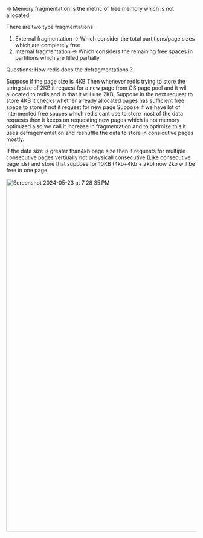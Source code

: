 -> Memory fragmentation is the metric of free memory which is not allocated.

There are two type fragmentations
1. External fragmentation -> Which consider the total partitions/page sizes which are completely free
2. Internal fragmentation -> Which considers the remaining free spaces in partitions which are filled partially

Questions: How redis does the defragmentations ?

Suppose if the page size is 4KB 
Then whenever redis trying to store the string size of 2KB it request for a new page from OS page pool and it will allocated to redis and in that it will use 2KB, Suppose in the next request to store 4KB it checks whether already allocated pages has sufficient free space to store if not it request for new page
Suppose if we have lot of intermented free spaces which redis cant use to store most of the data requests then it keeps on requesting new pages which is not memory optimized also we call it increase in fragmentation and to optimize this it uses defragementation and reshuffle the data to store in consicutive pages mostly. 

If the data size is greater than4kb page size then it requests for multiple consecutive pages vertiually not phsysicall consecutive (Like consecutive page ids) and store that suppose for 10KB (4kb+4kb + 2kb) now 2kb will be free in one page.


<img width="933" alt="Screenshot 2024-05-23 at 7 28 35 PM" src="https://github.com/pavanpower8897/HighLevel/assets/44682188/90c1f9b4-a362-4131-9b89-ee35c62e2648">
